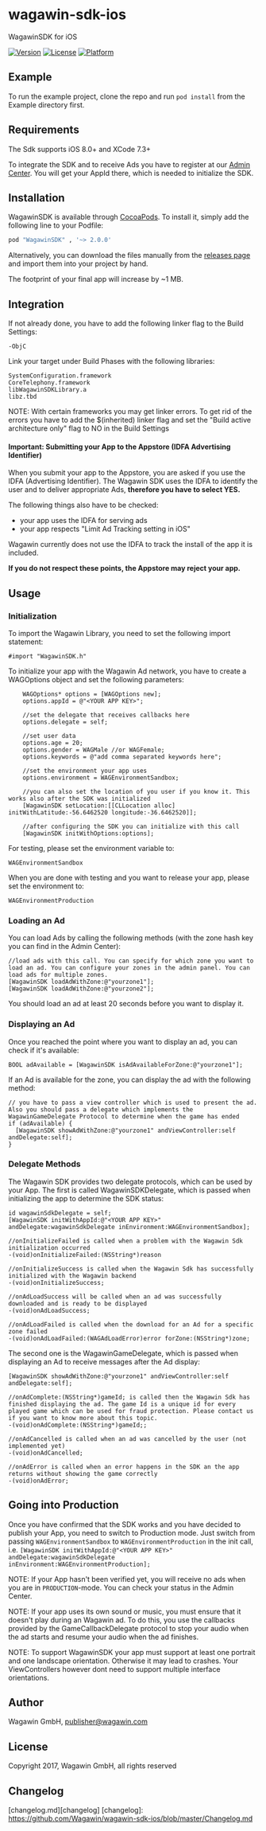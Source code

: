 # wagawin-sdk-ios

WagawinSDK for iOS

[![Version](https://img.shields.io/cocoapods/v/WagawinSDK.svg?style=flat)](http://cocoapods.org/pods/WagawinSDK)
[![License](https://img.shields.io/cocoapods/l/WagawinSDK.svg?style=flat)](http://cocoapods.org/pods/WagawinSDK)
[![Platform](https://img.shields.io/cocoapods/p/WagawinSDK.svg?style=flat)](http://cocoapods.org/pods/WagawinSDK)

## Example

To run the example project, clone the repo and run `pod install` from the Example directory first.

## Requirements
The Sdk supports iOS 8.0+ and XCode 7.3+

To integrate the SDK and to receive Ads you have to register at our [Admin Center](https://admin.wagawin.com). You will get your AppId there, which is needed to initialize the SDK.

## Installation

WagawinSDK is available through [CocoaPods](http://cocoapods.org). To install
it, simply add the following line to your Podfile:

```ruby
pod "WagawinSDK" , '~> 2.0.0'
```

Alternatively, you can download the files manually from the [releases page][releases] and import them into your project by hand.

The footprint of your final app will increase by ~1 MB.

[releases]: https://github.com/Wagawin/wagawin-sdk-ios/releases

## Integration

If not already done, you have to add the following linker flag to the Build Settings:
```objc
-ObjC
```

Link your target under Build Phases with the following libraries:
```objc
SystemConfiguration.framework
CoreTelephony.framework
libWagawinSDKLibrary.a
libz.tbd
```

NOTE: With certain frameworks you may get linker errors. To get rid of the errors you have to add the $(inherited) linker flag and set the "Build active architecture only" flag to NO in the Build Settings

#### Important:  Submitting your App to the Appstore (IDFA Advertising Identifier)

When you submit your app to the Appstore, you are asked if you use the IDFA (Advertising Identifier). The Wagawin SDK uses the IDFA to identify the user and to deliver appropriate Ads, **therefore you have to select YES.**

The following things also have to be checked:

- your app uses the IDFA for serving ads
- your app respects "Limit Ad Tracking setting in iOS"

Wagawin currently does not use the IDFA to track the install of the app it is included.

**If you do not respect these points, the Appstore may reject your app.**


## Usage

### Initialization
To import the Wagawin Library, you need to set the following import statement:

```objc
#import "WagawinSDK.h"
```

To initialize your app with the Wagawin Ad network, you have to create a WAGOptions object and set the following parameters:

```objc
    WAGOptions* options = [WAGOptions new];
    options.appId = @"<YOUR APP KEY>";

    //set the delegate that receives callbacks here
    options.delegate = self;

    //set user data
    options.age = 20;
    options.gender = WAGMale //or WAGFemale;
    options.keywords = @"add comma separated keywords here";

    //set the environment your app uses
    options.environment = WAGEnvironmentSandbox;

    //you can also set the location of you user if you know it. This works also after the SDK was initialized
    [WagawinSDK setLocation:[[CLLocation alloc] initWithLatitude:-56.6462520 longitude:-36.6462520]];

    //after configuring the SDK you can initialize with this call
    [WagawinSDK initWithOptions:options];
```

For testing, please set the environment variable to:
```objc
WAGEnvironmentSandbox
```
When you are done with testing and you want to release your app, please set the environment to:
```objc
WAGEnvironmentProduction
```

### Loading an Ad
You can load Ads by calling the following methods (with the zone hash key you can find in the Admin Center):

```objc
//load ads with this call. You can specify for which zone you want to load an ad. You can configure your zones in the admin panel. You can load ads for multiple zones.
[WagawinSDK loadAdWithZone:@"yourzone1"];
[WagawinSDK loadAdWithZone:@"yourzone2"];

```

You should load an ad at least 20 seconds before you want to display it.


### Displaying an Ad

Once you reached the point where you want to display an ad, you can check if it's available:
```objc
BOOL adAvailable = [WagawinSDK isAdAvailableForZone:@"yourzone1"];
```

If an Ad is available for the zone, you can display the ad with the following method:
```objc
// you have to pass a view controller which is used to present the ad. Also you should pass a delegate which implements the WagawinGameDelegate Protocol to determine when the game has ended
if (adAvailable) {
  [WagawinSDK showAdWithZone:@"yourzone1" andViewController:self andDelegate:self];
}
```

### Delegate Methods

The Wagawin SDK provides two delegate protocols, which can be used by your App. The first is called WagawinSDKDelegate, which is passed when initializing the app to determine the SDK status:
```objc
id wagawinSdkDelegate = self;
[WagawinSDK initWithAppId:@"<YOUR APP KEY>" andDelegate:wagawinSdkDelegate inEnvironment:WAGEnvironmentSandbox];

//onInitializeFailed is called when a problem with the Wagawin Sdk initialization occurred
-(void)onInitializeFailed:(NSString*)reason

//onInitializeSuccess is called when the Wagawin Sdk has successfully initialized with the Wagawin backend
-(void)onInitializeSuccess;

//onAdLoadSuccess will be called when an ad was successfully downloaded and is ready to be displayed
-(void)onAdLoadSuccess;

//onAdLoadFailed is called when the download for an Ad for a specific zone failed
-(void)onAdLoadFailed:(WAGAdLoadError)error forZone:(NSString*)zone;

```


The second one is the WagawinGameDelegate, which is passed when displaying an Ad to receive messages after the Ad display:
```objc
[WagawinSDK showAdWithZone:@"yourzone1" andViewController:self andDelegate:self];

//onAdComplete:(NSString*)gameId; is called then the Wagawin Sdk has finished displaying the ad. The game Id is a unique id for every played game which can be used for fraud protection. Please contact us if you want to know more about this topic.
-(void)onAdComplete:(NSString*)gameId;;

//onAdCancelled is called when an ad was cancelled by the user (not implemented yet)
-(void)onAdCancelled;

//onAdError is called when an error happens in the SDK an the app returns without showing the game correctly
-(void)onAdError;
```

## Going into Production

Once you have confirmed that the SDK works and you have decided to publish your App, you need to switch to Production mode. Just switch from passing `WAGEnvironmentSandbox` to `WAGEnvironmentProduction` in the init call, i.e. `[WagawinSDK initWithAppId:@"<YOUR APP KEY>" andDelegate:wagawinSdkDelegate inEnvironment:WAGEnvironmentProduction];`

NOTE: If your App hasn't been verified yet, you will receive no ads when you are in `PRODUCTION`-mode. You can check your status in the Admin Center.

NOTE: If your app uses its own sound or music, you must ensure that it doesn't play during an Wagawin ad. To do this, you use the callbacks provided by the GameCallbackDelegate protocol to stop your audio when the ad starts and resume your audio when the ad finishes.

NOTE: To support WagawinSDK your app must support at least one portrait and one landscape orientation. Otherwise it may lead to crashes. Your ViewControllers however dont need to support multiple interface orientations.

## Author

Wagawin GmbH, publisher@wagawin.com

## License

Copyright 2017, Wagawin GmbH, all rights reserved

## Changelog
[changelog.md][changelog]
[changelog]: https://github.com/Wagawin/wagawin-sdk-ios/blob/master/Changelog.md
